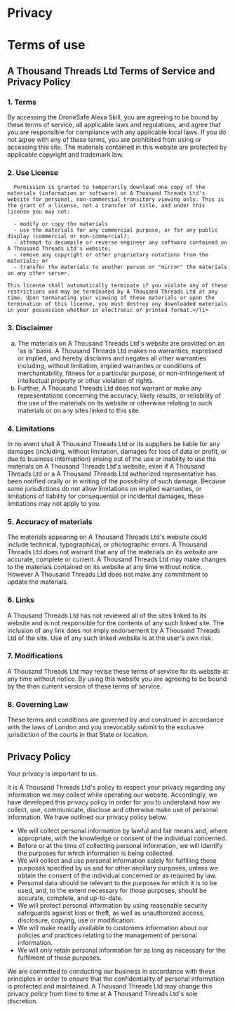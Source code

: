 <h1>Privacy</h1>

<h1>Terms of use</h1>

<h2>A Thousand Threads Ltd Terms of Service and Privacy Policy</h2>

<h3>1. Terms</h3>

  <p>By accessing the DroneSafe Alexa Skill, you are agreeing to be bound by these terms of service, all applicable laws and regulations, and agree that you are responsible for compliance with any applicable local laws. If you do not agree with any of these terms, you are prohibited from using or accessing this site. The materials contained in this website are protected by applicable copyright and trademark law.</p>

<h3>2. Use License</h3>


      Permission is granted to temporarily download one copy of the materials (information or software) on A Thousand Threads Ltd's website for personal, non-commercial transitory viewing only. This is the grant of a license, not a transfer of title, and under this license you may not:

      - modify or copy the materials
      - use the materials for any commercial purpose, or for any public display (commercial or non-commercial);
      - attempt to decompile or reverse engineer any software contained on A Thousand Threads Ltd's website;
      - remove any copyright or other proprietary notations from the materials; or
      - transfer the materials to another person or "mirror" the materials on any other server.
      
    This license shall automatically terminate if you violate any of these restrictions and may be terminated by A Thousand Threads Ltd at any time. Upon terminating your viewing of these materials or upon the termination of this license, you must destroy any downloaded materials in your possession whether in electronic or printed format.</li>
 

<h3>3. Disclaimer</h3>

  <ol type="a">
    <li>The materials on A Thousand Threads Ltd's website are provided on an 'as is' basis. A Thousand Threads Ltd makes no warranties, expressed or implied, and hereby disclaims and negates all other warranties including, without limitation, implied warranties or conditions of merchantability, fitness for a particular purpose, or non-infringement of intellectual property or other violation of rights.</li>
    <li>Further, A Thousand Threads Ltd does not warrant or make any representations concerning the accuracy, likely results, or reliability of the use of the materials on its website or otherwise relating to such materials or on any sites linked to this site.</li>
  </ol>

<h3>4. Limitations</h3>

  <p>In no event shall A Thousand Threads Ltd or its suppliers be liable for any damages (including, without limitation, damages for loss of data or profit, or due to business interruption) arising out of the use or inability to use the materials on A Thousand Threads Ltd's website, even if A Thousand Threads Ltd or a A Thousand Threads Ltd authorized representative has been notified orally or in writing of the possibility of such damage. Because some jurisdictions do not allow limitations on implied warranties, or limitations of liability for consequential or incidental damages, these limitations may not apply to you.</p>

<h3>5. Accuracy of materials</h3>

  <p>The materials appearing on A Thousand Threads Ltd's website could include technical, typographical, or photographic errors. A Thousand Threads Ltd does not warrant that any of the materials on its website are accurate, complete or current. A Thousand Threads Ltd may make changes to the materials contained on its website at any time without notice. However A Thousand Threads Ltd does not make any commitment to update the materials.</p>

<h3>6. Links</h3>

  <p>A Thousand Threads Ltd has not reviewed all of the sites linked to its website and is not responsible for the contents of any such linked site. The inclusion of any link does not imply endorsement by A Thousand Threads Ltd of the site. Use of any such linked website is at the user's own risk.</p>

<h3>7. Modifications</h3>

  <p>A Thousand Threads Ltd may revise these terms of service for its website at any time without notice. By using this website you are agreeing to be bound by the then current version of these terms of service.</p>

<h3>8. Governing Law</h3>

  <p>These terms and conditions are governed by and construed in accordance with the laws of London and you irrevocably submit to the exclusive jurisdiction of the courts in that State or location.</p>

<h2>Privacy Policy</h2>

  <p>Your privacy is important to us.</p>

  <p>It is A Thousand Threads Ltd's policy to respect your privacy regarding any information we may collect while operating our website. Accordingly, we have developed this privacy policy in order for you to understand how we collect, use, communicate, disclose and otherwise make use of personal information. We have outlined our privacy policy below.</p>

  <ul>
    <li>We will collect personal information by lawful and fair means and, where appropriate, with the knowledge or consent of the individual concerned.</li>
    <li>Before or at the time of collecting personal information, we will identify the purposes for which information is being collected.</li>
    <li>We will collect and use personal information solely for fulfilling those purposes specified by us and for other ancillary purposes, unless we obtain the consent of the individual concerned or as required by law.</li>
    <li>Personal data should be relevant to the purposes for which it is to be used, and, to the extent necessary for those purposes, should be accurate, complete, and up-to-date.</li>
    <li>We will protect personal information by using reasonable security safeguards against loss or theft, as well as unauthorized access, disclosure, copying, use or modification.</li>
    <li>We will make readily available to customers information about our policies and practices relating to the management of personal information.</li>
    <li>We will only retain personal information for as long as necessary for the fulfilment of those purposes.</li>
  </ul>

  <p>We are committed to conducting our business in accordance with these principles in order to ensure that the confidentiality of personal information is protected and maintained. A Thousand Threads Ltd may change this privacy policy from time to time at A Thousand Threads Ltd's sole discretion.</p>
